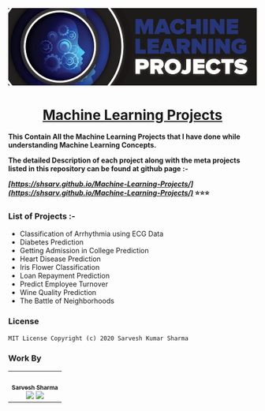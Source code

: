 <div Align="center"><img alt="GIF" src="01%20Start/resources/a.png"/><h1> <a href="https://shsarv.github.io/Machine-Learning-Projects/">Machine Learning Projects </a></h1></div>
  
**This Contain All the Machine Learning Projects that I have done while understanding Machine Learning Concepts.**

**The detailed Description of each project along with the meta projects listed in this repository can be found at github page :-**

**_[https://shsarv.github.io/Machine-Learning-Projects/](https://shsarv.github.io/Machine-Learning-Projects/)_ ⭐⭐⭐**

### List of Projects :-
* Classification of Arrhythmia using ECG Data
* Diabetes Prediction
* Getting Admission in College Prediction
* Heart Disease Prediction
* Iris Flower Classification
* Loan Repayment Prediction
* Predict Employee Turnover
* Wine Quality Prediction
* The Battle of Neighborhoods

### License

    MIT License Copyright (c) 2020 Sarvesh Kumar Sharma

### Work By
 
 <table>
  <tr>
    <td align="center"><a href="https://github.com/shsarv"><img src="https://avatars2.githubusercontent.com/u/55739302?s=400&u=1e7714cb1cbe3437a527a877486c94611f0e7ab0&v=4" width="100px;" alt=""/><br /><sub><b>Sarvesh Sharma</b></sub></a><br /><a href="https://github.com/shsarv" title="github"><img src="https://img.shields.io/github/followers/shsarv?style=social"></a> <a href="https://twitter.com/sarveshroli/" title="twitter"><img src="https://img.shields.io/twitter/follow/sarveshroli?label=twitter&style=social"></a></td>
   <tr>
  <table>
